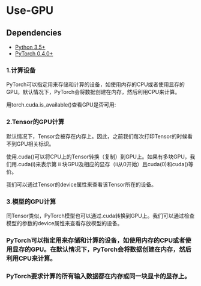 # Use-GPU


## Dependencies
* [Python 3.5+](https://www.continuum.io/downloads)
* [PyTorch 0.4.0+](http://pytorch.org/)


### 1.计算设备

PyTorch可以指定用来存储和计算的设备，如使用内存的CPU或者使用显存的GPU。默认情况下，PyTorch会将数据创建在内存，然后利用CPU来计算。

用torch.cuda.is_available()查看GPU是否可用:

### 2.Tensor的GPU计算

默认情况下，Tensor会被存在内存上。因此，之前我们每次打印Tensor的时候看不到GPU相关标识。

使用.cuda()可以将CPU上的Tensor转换（复制）到GPU上。如果有多块GPU，我们用.cuda(i)来表示第 ii 块GPU及相应的显存（ii从0开始）且cuda(0)和cuda()等价。

我们可以通过Tensor的device属性来查看该Tensor所在的设备。

### 3.模型的GPU计算

同Tensor类似，PyTorch模型也可以通过.cuda转换到GPU上。我们可以通过检查模型的参数的device属性来查看存放模型的设备。

### PyTorch可以指定用来存储和计算的设备，如使用内存的CPU或者使用显存的GPU。在默认情况下，PyTorch会将数据创建在内存，然后利用CPU来计算。
### PyTorch要求计算的所有输入数据都在内存或同一块显卡的显存上。
